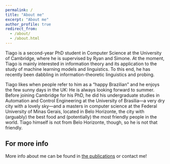 ```yaml
---
permalink: /
title: "About me"
excerpt: "About me"
author_profile: true
redirect_from:
  - /about/
  - /about.html
---
```


Tiago is a second-year PhD student in Computer Science at the University of Cambridge, where he is supervised by Ryan and Simone. At the moment, Tiago is mainly interested in information theory and its application to the study of machine learning models and linguistics. To this end, he has recently been dabbling in information-theoretic linguistics and probing.

Tiago likes when people refer to him as a “happy Brazilian” and he enjoys the few sunny days in the UK: He is always looking forward to summer. Before joining Cambridge for his PhD, he did his undergraduate studies in Automation and Control Engineering at the University of Brasilia—a very dry city with a lovely sky—and a masters in computer science at the Federal University of Minas Gerais, located in Belo Horizonte, the city with (arguably) the best food and (potentially) the most friendly people in the world. Tiago himself is not from Belo Horizonte, though, so he is not that friendly.


For more info
------
More info about me can be found in [the publications](publications/) or contact me!

